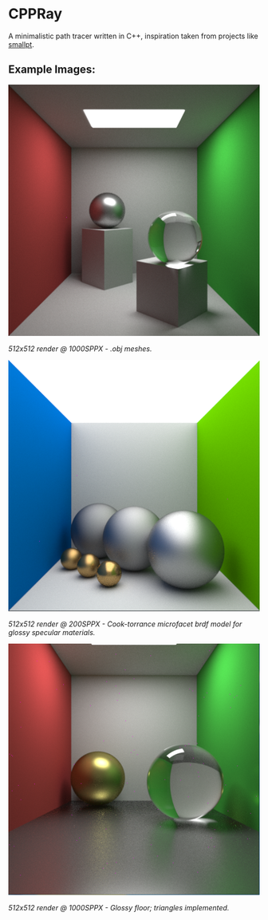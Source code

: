 CPPRay
======

A minimalistic path tracer written in C++, inspiration taken from projects like [smallpt](http://kevinbeason.com/smallpt/).

Example Images:
---------------

![512x512 render @ 1000SPPX](images/cppray1.png "512x512 render @ 1000SPPX - .obj meshes.")

_512x512 render @ 1000SPPX - .obj meshes._

![512x512 render @ 200SPPX](images/glossy1.png "512x512 render @ 200SPPX - Cook-torrance microfacet brdf model for glossy specular materials.")

_512x512 render @ 200SPPX - Cook-torrance microfacet brdf model for glossy specular materials._

![512x512 render @ 1000SPPX](images/glossy2.png "512x512 render @ 1000SPPX - Glossy floor; triangles implemented.")

_512x512 render @ 1000SPPX - Glossy floor; triangles implemented._
